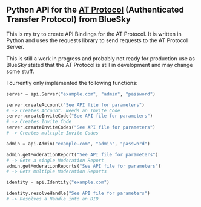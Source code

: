 ## Python API for the [AT Protocol](https://github.com/bluesky-social/atproto) (Authenticated Transfer Protocol) from BlueSky

This is my try to create API Bindings for the AT Protocol. It is written in Python and uses the requests library to send requests to the AT Protocol Server.

This is still a work in progress and probably not ready for production use as BlueSky stated that the AT Protocol is still in development and may change some stuff.

I currently only implemented the following functions:

``` Python 3.11
server = api.Server("example.com", "admin", "password")

server.createAccount("See API file for parameters")
# -> Creates Account. Needs an Invite Code
server.createInviteCode("See API file for parameters")
# -> Creates Invite Code
server.createInviteCodes("See API file for parameters")
# -> Creates multiple Invite Codes

admin = api.Admin("example.com", "admin", "password")

admin.getModerationReport("See API file for parameters")
# -> Gets a single Moderation Report
admin.getModerationReports("See API file for parameters")
# -> Gets multiple Moderation Reports

identity = api.Identity("example.com")

identity.resolveHandle("See API file for parameters")
# -> Resolves a Handle into an DID

```

